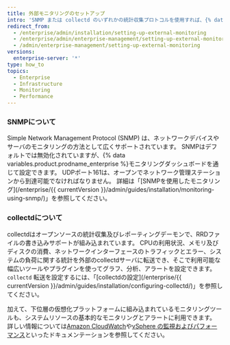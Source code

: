 ```yaml
---
title: 外部モニタリングのセットアップ
intro: 'SNMP または collectd のいずれかの統計収集プロトコルを使用すれば、{% data variables.product.prodname_ghe_server %} アプライアンスで基本的なシステムリソースを監視できます。'
redirect_from:
  - /enterprise/admin/installation/setting-up-external-monitoring
  - /enterprise/admin/enterprise-management/setting-up-external-monitoring
  - /admin/enterprise-management/setting-up-external-monitoring
versions:
  enterprise-server: '*'
type: how_to
topics:
  - Enterprise
  - Infrastructure
  - Monitoring
  - Performance
---
```

### SNMPについて

Simple Network Management Protocol (SNMP) は、ネットワークデバイスやサーバのモニタリングの方法として広くサポートされています。 SNMPはデフォルトでは無効化されていますが、{% data variables.product.prodname_enterprise %}モニタリングダッシュボードを通じて設定できます。 UDPポート161は、オープンでネットワーク管理ステーションから到達可能でなければなりません。 詳細は「[SNMPを使用したモニタリング](/enterprise/{{ currentVersion }}/admin/guides/installation/monitoring-using-snmp/)」を参照してください。

### collectdについて

collectdはオープンソースの統計収集及びレポーティングデーモンで、RRDファイルの書き込みサポートが組み込まれています。 CPUの利用状況、メモリ及びディスクの消費、ネットワークインターフェースのトラフィックとエラー、システムの負荷に関する統計を外部のcollectdサーバに転送でき、そこで利用可能な幅広いツールやプラグインを使ってグラフ、分析、アラートを設定できます。 `collectd` 転送を設定するには、「[collectdの設定](/enterprise/{{ currentVersion }}/admin/guides/installation/configuring-collectd/)」を参照してください。

加えて、下位層の仮想化プラットフォームに組み込まれているモニタリングツールも、システムリソースの基本的なモニタリングとアラートに利用できます。 詳しい情報については[Amazon CloudWatch](https://aws.amazon.com/jp/cloudwatch//)や[vSphere の監視およびパフォー マンス](http://pubs.vmware.com/vsphere-50/topic/com.vmware.ICbase/PDF/vsphere-esxi-vcenter-server-50-monitoring-performance-guide.pdf)といったドキュメンテーションを参照してください。
